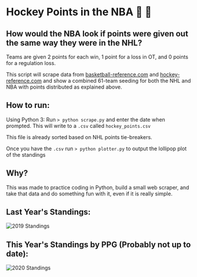 Hockey Points in the NBA :ice_hockey: :basketball:
========================

How would the NBA look if points were given out the same way they were in the NHL?
----------------------------------------------------------------------------------

Teams are given 2 points for each win, 1 point for a loss in OT, and 0 points for a regulation loss.

This script will scrape data from [basketball-reference.com](https://www.basketball-reference.com) and [hockey-reference.com](https://www.hockey-reference.com) and show a combined 61-team seeding for both the NHL and NBA with points distributed as explained above.

How to run:
-----------

Using Python 3:
Run `> python scrape.py` and enter the date when prompted. This will write to a `.csv` called `hockey_points.csv`

This file is already sorted based on NHL points tie-breakers.

Once you have the `.csv` run `> python plotter.py` to output the lollipop plot of the standings

Why?
----
This was made to practice coding in Python, build a small web scraper, and take that data and do something fun with it, even if it is really simple.

Last Year's Standings:
----------------------
![2019 Standings](https://i.ibb.co/xjk6fLv/standings-points.png "NBA + NHL Combined 2019 Standings")

This Year's Standings by PPG (Probably not up to date):
-------------------------------------------------------
![2020 Standings](https://i.ibb.co/p1ZJKbq/standings-ppg.png "NBA + NHL Combined 2020 Standings")